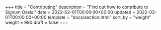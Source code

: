 +++
title = "Contributing"
description = "Find out how to contribute to Signum Oasis."
date = 2022-02-01T00:00:00+00:00
updated = 2022-02-01T00:00:00+00:00
template = "docs/section.html"
sort_by = "weight"
weight = 990
draft = false
+++
